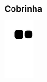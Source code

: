 # Cobrinha

###### ![Snake animation](https://github.com/rafaballerini/rafaballerini/blob/output/github-contribution-grid-snake.svg)
